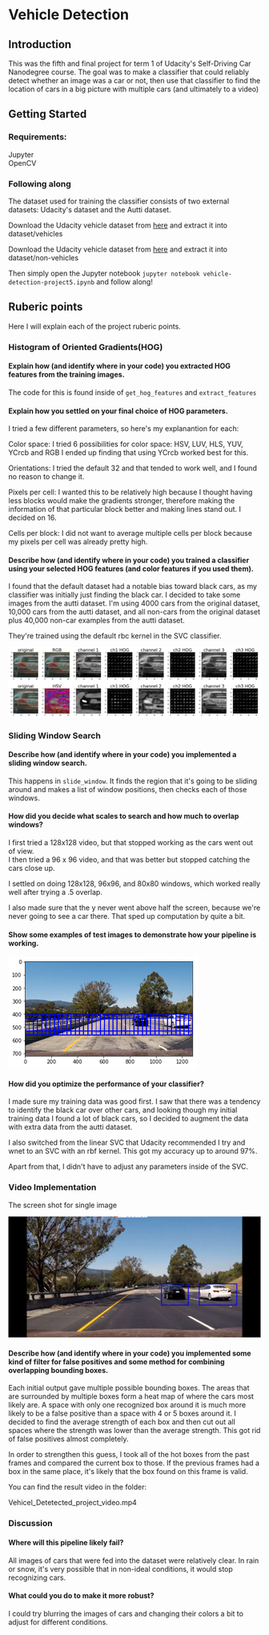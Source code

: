 # Vehicle Detection

## Introduction

This was the fifth and final project for term 1 of Udacity's Self-Driving Car Nanodegree course. The goal was to make a classifier that could reliably detect whether an image was a car or not, then use that classifier to find the location of cars in a big picture with multiple cars (and ultimately to a video)

## Getting Started

### Requirements:
Jupyter  
OpenCV

### Following along

The dataset used for training the classifier consists of two external datasets: Udacity's dataset and the Autti dataset.

Download the Udacity vehicle dataset from [here](https://s3.amazonaws.com/udacity-sdc/Vehicle_Tracking/vehicles.zip) and extract it into dataset/vehicles

Download the Udacity vehicle dataset from [here](https://s3.amazonaws.com/udacity-sdc/Vehicle_Tracking/non-vehicles.zip) and extract it into dataset/non-vehicles

Then simply open the Jupyter notebook
`jupyter notebook vehicle-detection-project5.ipynb`
and follow along!

## Ruberic points

Here I will explain each of the project ruberic points.

### Histogram of Oriented Gradients(HOG)


#### Explain how (and identify where in your code) you extracted HOG features from the training images. 

The code for this is found inside of `get_hog_features` and `extract_features`


#### Explain how you settled on your final choice of HOG parameters.

I tried a few different parameters, so here's my explanantion for each:

Color space: I tried 6 possibilities for color space: HSV, LUV, HLS, YUV, YCrcb and RGB
I ended up finding that using YCrcb worked best for this.

Orientations: I tried the default 32 and that tended to work well, and I found no reason to change it.

Pixels per cell: I wanted this to be relatively high because I thought having less blocks would make the gradients stronger, therefore making the information of that particular block better and making lines stand out. I decided on 16.

Cells per block: I did not want to average multiple cells per block because my pixels per cell was already pretty high. 

#### Describe how (and identify where in your code) you trained a classifier using your selected HOG features (and color features if you used them).

I found that the default dataset had a notable bias toward black cars, as my classifier was initially just finding the black car. I decided to take some images from the autti dataset. I'm using 4000 cars from the original dataset, 10,000 cars from the autti dataset, and all non-cars from the original dataset plus 40,000 non-car examples from the autti dataset.

They're trained using the default rbc kernel in the SVC classifier.

[hog_img]: ./output_images/rgb-hsv.png

[scale2]: ./output_images/scale2.png
[heatmap1]: ./output_images/hotimage-0.jpg
[heatmap_image1]: ./output_images/hotimagehot-0.jpg
[pipeline_result]: ./output_images/pipeline-result.png


![HOG][hog_img]

### Sliding Window Search

#### Describe how (and identify where in your code) you implemented a sliding window search. 

This happens in `slide_window`. It finds the region that it's going to be sliding around and makes a list of window positions, then checks each of those windows.

#### How did you decide what scales to search and how much to overlap windows?

I first tried a 128x128 video, but that stopped working as the cars went out of view.  
I then tried a 96 x 96 video, and that was better but stopped catching the cars close up.  

I settled on doing 128x128, 96x96, and 80x80 windows, which worked really well after trying a .5 overlap.

I also made sure that the y never went above half the screen, because we're never going to see a car there. That sped up computation by quite a bit.

#### Show some examples of test images to demonstrate how your pipeline is working.

[scale]: ./output_images/scale.png
![Sliding Window][scale]

#### How did you optimize the performance of your classifier?

I made sure my training data was good first. I saw that there was a tendency to identify the black car over other cars, and looking though my initial training data I found a lot of black cars, so I decided to augment the data with extra data from the autti dataset.

I also switched from the linear SVC that Udacity recommended I try and wnet to an SVC with an rbf kernel. This got my accuracy up to around 97%.

Apart from that, I didn't have to adjust any parameters inside of the SVC.

### Video Implementation

The screen shot for single image

[pipeline_result]: ./output_images/pipeline-result.png
![Test Image for Car Detection][pipeline_result]


#### Describe how (and identify where in your code) you implemented some kind of filter for false positives and some method for combining overlapping bounding boxes.

Each initial output gave multiple possible bounding boxes. The areas that are surrounded by multiple boxes form a heat map of where the cars most likely are. A space with only one recognized box around it is much more likely to be a false positive than a space with 4 or 5 boxes around it. I decided to find the average strength of each box and then cut out all spaces where the strength was lower than the average strength. This got rid of false positives almost completely.

In order to strengthen this guess, I took all of the hot boxes from the past frames and compared the current box to those. If the previous frames had a box in the same place, it's likely that the box found on this frame is valid.

You can find the result video in the folder:

Vehicel_Detetected_project_video.mp4

### Discussion

#### Where will this pipeline likely fail?

All images of cars that were fed into the dataset were relatively clear. In rain or snow, it's very possible that in non-ideal conditions, it would stop recognizing cars.

#### What could you do to make it more robust?

I could try blurring the images of cars and changing their colors a bit to adjust for different conditions.

